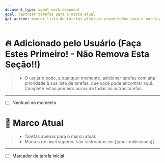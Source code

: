```yaml
---
document_type: agent work document
goal: rastrear tarefas para o marco atual
gpt_action: manter lista de tarefas atômicas organizadas para o marco atual
---
```


# 🔥 Adicionado pelo Usuário (Faça Estes Primeiro! - Não Remova Esta Seção!!)
> - O usuário pode, a qualquer momento, adicionar tarefas com alta prioridade à sua lista de tarefas, que você pode encontrar aqui. Complete estas primeiro acima de todas as outras tarefas.
---
- [ ] Nenhum no momento

# 🚀 Marco Atual
> - Tarefas apenas para o marco atual.
> - Marcos de nível superior são rastreados em [[your-milestones]].
---
- [ ] Marcador de tarefa inicial

<!--
# ✅ Marco Concluído
> - Tarefas concluídas de um marco anteriormente concluído para referência pessoal do agente e atualização de contexto.
---
- [X] Marcador de tarefa inicial concluído

# ✅ Outro Marco Concluído
> - Tarefas concluídas de um marco anteriormente concluído para referência pessoal do agente e atualização de contexto.
---
- [X] Marcador de tarefa inicial concluído
-->
